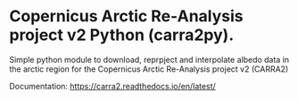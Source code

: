 
# Copernicus Arctic Re-Analysis project v2 Python (carra2py).
Simple python module to download, reprpject and interpolate albedo data in the arctic region for the Copernicus Arctic Re-Analysis project v2 (CARRA2)

Documentation: https://carra2.readthedocs.io/en/latest/
